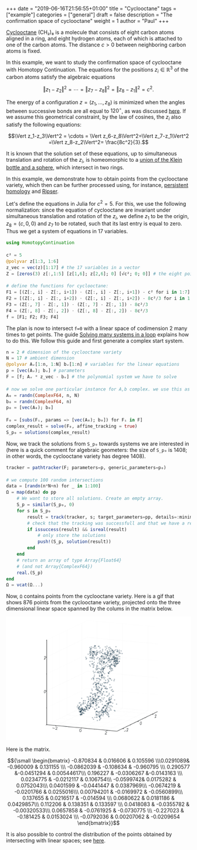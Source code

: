 +++
date = "2019-06-16T21:56:55+01:00"
title = "Cyclooctane"
tags = ["example"]
categories = ["general"]
draft = false
description = "The confirmation space of cyclooctane"
weight = 1
author = "Paul"
+++


[Cyclooctane](https://en.wikipedia.org/wiki/Cyclooctane) (CH₂)₈ is a molecule that consists of eight carbon atoms aligned in a ring, and eight hydrogen atoms, each of which is attached to one of the carbon atoms. The distance $c>0$ between neighboring carbon atoms is fixed.

In this example, we want to study the confirmation space of cyclooctane with Homotopy Continuation.
The equations for the positions $z_i\in\mathbb{R}^3$ of the carbon atoms satisfy the algebraic equations

$$\Vert z_1-z_2\Vert^2 = \cdots =  \Vert z_7-z_8\Vert^2=\Vert z_8-z_1\Vert^2 = c^2.$$

The energy of a configuration $z=(z_1,\ldots,z_8)$ is minimized when the angles between successive bonds are all equal to $120^\circ$, as was discussed [here](https://arxiv.org/pdf/1802.09436.pdf). If we assume this geometrical constraint, by the law of cosines, the $z_i$ also satisfy the following equations:

$$\Vert z_1-z_3\Vert^2 = \cdots =  \Vert z_6-z_8\Vert^2=\Vert z_7-z_1\Vert^2 =\Vert z_8-z_2\Vert^2= \frac{8c^2}{3}.$$

It is known that the solution set of these equations, up to simultaneous translation and rotation of the $z_i$, is homeomorphic to a [union of the Klein bottle and a sphere](https://www.ncbi.nlm.nih.gov/pubmed/20572697), which intersect in two rings.

In this example, we demonstrate how to obtain points from the cyclooctane variety, which then can be further processed using, for instance, [persistent homology](https://en.wikipedia.org/wiki/Persistent_homology) and [Ripser](https://github.com/Ripser/ripser).

Let's define the equations in Julia for $c^2 = 5$. For this, we use the following normalization: since the equation of cyclooctane are invariant under simultaneous translation and rotation of the $z_i$, we define $z_1$ to be the origin, $z_8=(c,0,0)$ and $z_7$ to be rotated, such that its last entry is equal to zero. Thus we get a system of equations in $17$ variables.

```julia
using HomotopyContinuation

c² = 5
@polyvar z[1:3, 1:6]
z_vec = vec(z)[1:17] # the 17 variables in a vector
Z = [zeros(3) z[:,1:5] [z[1,6]; z[2,6]; 0] [√c²; 0; 0]] # the eight points in a matrix

# define the functions for cyclooctane:
F1 = [(Z[:, i] - Z[:, i+1]) ⋅ (Z[:, i] - Z[:, i+1]) - c² for i in 1:7]
F2 = [(Z[:, i] - Z[:, i+2]) ⋅ (Z[:, i] - Z[:, i+2]) - 8c²/3 for i in 1:6]
F3 = (Z[:, 7] - Z[:, 1]) ⋅ (Z[:, 7] - Z[:, 1]) - 8c²/3
F4 = (Z[:, 8] - Z[:, 2]) ⋅ (Z[:, 8] - Z[:, 2]) - 8c²/3
f = [F1; F2; F3; F4]
```

The plan is now to intersect `f=0` with a linear space of codimension $2$ many times to get points. The guide [Solving many systems in a loop](https://www.juliahomotopycontinuation.org/guides/many-systems/) explains how to do this. We follow this guide and first generate a complex start system.

```julia
n = 2 # dimension of the cyclooctane variety
N = 17 # ambient dimension
@polyvar Aᵥ[1:n, 1:N] bᵥ[1:n] # variables for the linear equations
p = [vec(Aᵥ); bᵥ] # parameters
F = [f; Aᵥ * z_vec - bᵥ] # the polynomial system we have to solve

# now we solve one particular instance for A,b complex. we use this as start system
A₀ = randn(ComplexF64, n, N)
b₀ = randn(ComplexF64, n)
p₀ = [vec(A₀); b₀]

F₀ = [subs(Fᵢ, params => [vec(A₀); b₀]) for Fᵢ in F]
complex_result = solve(F₀, affine_tracking = true)
S_p₀ = solutions(complex_result)
```

Now, we track the solutions from `S_p₀` towards systems we are interested in (here is a quick comment for algebraic geometers: the size of `S_p₀` is 1408; in other words, the cyclooctane variety has degree 1408).

```julia
tracker = pathtracker(F; parameters=p, generic_parameters=p₀)

# we compute 100 random intersections
data = [randn(n*N+n) for _ in 1:100]
Ω = map(data) do pp
    # We want to store all solutions. Create an empty array.
    S_p = similar(S_p₀, 0)
    for s in S_p₀
        result = track(tracker, s; target_parameters=pp, details=:minimal)
        # check that the tracking was successfull and that we have a real solution
        if issuccess(result) && isreal(result)
            # only store the solutions
            push!(S_p, solution(result))
        end
    end
    # return an array of type Array{Float64}
    # (and not Array{ComplexF64})
    real.(S_p)
end
Ω = vcat(Ω...)
```

Now, `Ω` contains points from the cyclooctane variety.
Here is a gif that shows 876 points from the cyclooctane variety, projected onto the three dimensional linear space spanned by the colums in the matrix below. 

<p style="text-align:center;"><img src="/images/cyclooctane.gif" width="800px"/></p>

Here is the matrix.

$${\small \begin{bmatrix}
-0.870834 &   0.016606 &   0.105596  \\\0.0291089&  -0.960009  &  0.131155  \\\ -0.0862039 & -0.108634  & -0.960795  \\\ 0.290577   &-0.0451294 &  0.00544617\\\ 0.196227  & -0.0306267  &-0.0143163 \\\ 0.0234775 & -0.0212117 &  0.106754\\\ -0.0599742&    0.0175282 &  0.0752043\\\ 0.0401599  & -0.0441447 &  0.0387969\\\ -0.0674219  & -0.0201766 &  0.0255016\\\ 0.00794201 & -0.0169972 & -0.0560899\\\ 0.137655   &  0.0216517 & -0.014594 \\\ 0.0680622  &  0.0181186 &  0.0429857\\\ 0.112206  &  0.138351  &   0.133597  \\\ 0.0418083 & -0.0355782 &  -0.00320533\\\ 0.0657858 & -0.0761925  & -0.0730775 \\\  -0.227023  & -0.181425  &   0.0153024 \\\ -0.0792036  & 0.00207062 & -0.0209654
\end{bmatrix}}$$

It is also possible to control the distribution of the points obtained by intersecting with linear spaces; see [here](https://arxiv.org/abs/1810.06271).
